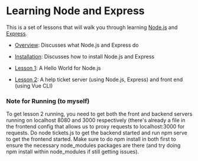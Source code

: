 # Learning Node and Express

This is a set of lessons that will walk you through learning [Node.js](https://nodejs.org/en/) and [Express](https://expressjs.com/).

* [Overview](/OVERVIEW.md): Discusses what Node.js and Express do

* [Installation](/INSTALLATION.md): Discusses how to install Node.js and Express

* [Lesson 1](/lesson1/README.md): A Hello World for Node.js

* [Lesson 2](/lesson2/README.md): A help ticket server (using Node.js, Express) and front end (using Vue CLI)


### Note for Running (to myself)
To get lesson 2 running, you need to get both the front and backend servers running on localhost 8080 and 3000 respectively (there's already a file in the frontend config that allows us to proxy requests to localhost:3000 for requests. Do node tickets.js to get the backend started and run npm serve to get the frontend started. Make sure to do npm install in both first to ensure the necessary node_modules packages are there (and try doing npm install within node_modules if still getting issues). 

